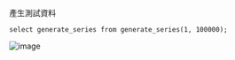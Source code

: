 
產生測試資料

`select generate_series from generate_series(1, 100000);`

![image](https://user-images.githubusercontent.com/96226780/216753908-ea16ef72-9d80-4f34-b790-79575aa9fefb.png)


